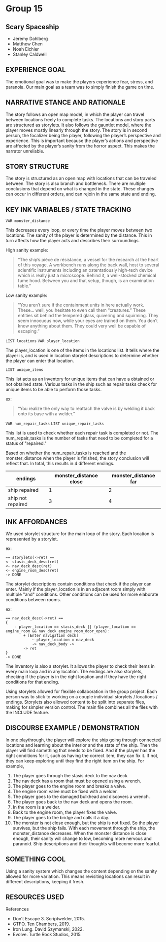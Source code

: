 # Group 15
## Scary Spaceship
- Jeremy Dahlberg
- Matthew Chen
- Noah Eichler
- Stanley Caldwell

## EXPERIENCE GOAL

The emotional goal was to make the players experience fear, stress, and paranoia.
Our main goal as a team was to simply finish the game on time.

## NARRATIVE STANCE AND RATIONALE

The story follows an open map model, in which the player can travel between locations freely to complete tasks. The locations and story parts are structured as storylets. It also follows the gauntlet model, where the player moves mostly linearly through the story.
The story is in second person, the focalizer being the player, following the player’s perspective and experience. This is important because the player’s actions and perspective are affected by the player’s sanity from the horror aspect. This makes the narrator unreliable.

## STORY STRUCTURE

The story is structured as an open map with locations that can be traveled between.
The story is also branch and bottleneck.
There are multiple conclusions that depend on what is changed in the state.
These changes can occur in different orders, and can rejoin in the same state and ending.

## KEY INK VARIABLES / STATE TRACKING

`VAR monster_distance`

This decreases every loop, or every time the player moves between two locations.
The sanity of the player is determined by the distance.
This in turn affects how the player acts and describes their surroundings.

High sanity example:
> “The ship’s pièce de résistance, a vessel for the research at the heart of this voyage. A workbench runs along the back wall, host to several scientific instruments including an ostentatiously high-tech device which is really just a microscope. Behind it, a well-stocked chemical fume hood. Between you and that setup, though, is an examination table.”

Low sanity example:
> "You aren’t sure if the containment units in here actually work. These… well, you hesitate to even call them “creatures.” These entities sit behind the tempered glass, quivering and squirming. They seem innocuous now, while your eyes are trained on them. You don’t know anything about them. They could very well be capable of escaping.”

`LIST locations`
`VAR player_location`

The player_location is one of the items in the locations list.
It tells where the player is, and is used in location storylet descriptions to determine whether the player can enter that location.

`LIST unique_items`

This list acts as an inventory for unique items that can have a obtained or not obtained state.
Various tasks in the ship such as repair tasks check for unique items to be able to perform those tasks.

ex:
>“You realize the only way to reattach the valve is by welding it back onto its base with a welder.”

`VAR num_repair_tasks`
`LIST unique_repair_tasks`

This list is used to check whether each repair task is completed or not.
The num_repair_tasks is the number of tasks that need to be completed for a status of "repaired."

Based on whether the num_repair_tasks is reached and the monster_distance when the player is finished,
the story conclusion will reflect that. In total, this results in 4 different endings.

| endings | monster_distance close | monster_distance far |
| --- | --- | --- |
| ship repaired | 1 | 2 |
| ship not repaired | 3 | 4 |


## INK AFFORDANCES

We used storylet structure for the main loop of the story. 
Each location is represented by a storylet. 

ex:
```
== storylets(->ret) ==
<- stasis_deck_desc(ret)
<- nav_deck_desc(ret)
<- engine_room_desc(ret)
-> DONE
```

The storylet descriptions contain conditions that check if the player can enter.
Mainly if the player_location is in an adjacent room simply with multiple "and" conditions.
Other conditions can be used for more elaborate conditions between rooms.

ex:
```
== nav_deck_desc(->ret) ==
{
    - player_location == stasis_deck || (player_location == engine_room && nav_deck_engine_room_door_open):
        + [Enter navigation deck]
            ~ player_location = nav_deck
            -> nav_deck_body ->
        -> ret
}
-> DONE
```

The inventory is also a storylet. It allows the player to check their items in every main loop and in any location.
The endings are also storylets, checking if the player is in the right location and if they have the right conditions for that ending.

Using storylets allowed for flexible collaboration in the group project.
Each person was to stick to working on a couple individual storylets / locations / endings.
Storylets also allowed content to be split into separate files, making for simpler version control.
The main file combines all the files with the INCLUDE feature.

## DISCOURSE EXAMPLE / DEMONSTRATION

In one playthrough, the player will explore the ship going through connected locations and learning about the interior and the state of the ship.
Then the player will find something that needs to be fixed.
And if the player has the right conditions for it, such as having the correct item, they can fix it.
If not, they can keep exploring until they find the right item on the ship.
For example, 
1. The player goes through the stasis deck to the nav deck.
2. The nav deck has a room that must be opened using a wrench.
3. The player goes to the engine room and breaks a valve.
4. The engine room valve must be fixed with a welder.
5. The player goes to the damaged bulkhead and discovers a wrench.
6. The player goes back to the nav deck and opens the room.
7. In the room is a welder.
8. Back to the engine room, the player fixes the valve.
9. The player goes to the bridge and calls it a day.
10. The monster is not close enough, but the ship is not fixed. So the player survives, but the ship fails.
With each movement through the ship, the monster_distance decreases.
When the monster distance is close enough, their sanity will change to low, becoming more nervous and paranoid.
Ship descriptions and their thoughts will become more fearful.

## SOMETHING COOL

Using a sanity system which changes the content depending on the sanity allowed for more variation.
This means revisiting locations can result in different descriptions, keeping it fresh.

## RESOURCES USED
References
- Don’t Escape 3. Scriptwelder, 2015.
- GTFO. Ten Chambers, 2019.
- Iron Lung. David Szymanski, 2022.
- Evolve. Turtle Rock Studios, 2015.


